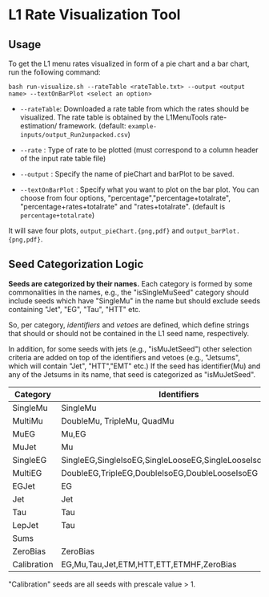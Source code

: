 # L1 Rate Visualization Tool

## Usage
To get the L1 menu rates visualized in form of a pie chart and a bar chart, run the following command:
```
bash run-visualize.sh --rateTable <rateTable.txt> --output <output name> --textOnBarPlot <select an option>

```
* `--rateTable`: Downloaded a rate table from which the rates should be visualized.
  The rate table is obtained by the L1MenuTools rate-estimation/ framework.
  (default: `example-inputs/output_Run2unpacked.csv`)
* `--rate`     : Type of rate to be plotted (must correspond to a column header of the
  input rate table file)
* `--output`   : Specify the name of pieChart and barPlot to be saved.

* `--textOnBarPlot`   : Specify what you want to plot on the bar plot. 
  You can choose from four options, "percentage","percentage+totalrate", "percentage+rates+totalrate" and "rates+totalrate".
  (default is `percentage+totalrate`)


It will save four plots, `output_pieChart.{png,pdf}` and `output_barPlot.{png,pdf}`.


## Seed Categorization Logic
**Seeds are categorized by their names.** Each category is formed by some commonalities in the names, e.g., the "isSingleMuSeed" category should include seeds which have "SingleMu" in the name but should exclude seeds containing "Jet", "EG", "Tau", "HTT" etc.

So, per category, *identifiers* and *vetoes* are defined, which define strings that should or should not be contained in the L1 seed name, respectively.

In addition, for some seeds with jets (e.g., "isMuJetSeed") other selection criteria are added on top of the identifiers and vetoes (e.g., "Jetsums", which will contain "Jet", "HTT","EMT" etc.)
If the seed has identifier(Mu) and any of the Jetsums in its name, that seed is categorized as "isMuJetSeed". 

Category | Identifiers | Vetoes | Additional requirements |
---|---|---|---|
SingleMu | SingleMu | Jet,EG,Tau,ETM,HTT,ETT,ETMHF,ZeroBias | |
MultiMu | DoubleMu, TripleMu, QuadMu |Jet,EG,Tau,ETM,HTT,ETT,ETMHF,ZeroBias | |
MuEG | Mu,EG | Jet,Tau,ETM,HTT,ETT,ETMHF,ZeroBias | |
MuJet | Mu | EG,Tau,ZeroBias| Jet,ETM,HTT,ETMHF|
SingleEG| SingleEG,SingleIsoEG,SingleLooseEG,SingleLooseIsoEG,IsoEG| Jet,Mu,Tau,ETM,HTT,ETT,ETMHF,ZeroBias,Double| |
MultiEG| DoubleEG,TripleEG,DoubleIsoEG,DoubleLooseIsoEG| Jet,Mu,Tau,ETM,HTT,ETT,ETMHF,ZeroBias,Double| |
EGJet| EG| Mu,Tau,ZeroBias| Jet,ETM,HTT,ETT,ETMHF|
Jet| Jet| EG,Mu,Tau,ETM,HTT,ETT,ETMHF,ZeroBias| |
Tau| Tau| EG,Mu,Jet,ETM,HTT,ETT,ETMHF,ZeroBias| |
LepJet| Tau| ZeroBias| EG,Mu,Jet,ETM,HTT,ETT,ETMHF|
Sums| | EG,Mu,Tau,ZeroBias| ETM,HTT,ETT,ETMHF|
ZeroBias| ZeroBias| EG,Mu,Tau,Jet,ETM,HTT,ETT,ETMHF| |
Calibration| EG,Mu,Tau,Jet,ETM,HTT,ETT,ETMHF,ZeroBias| | |

"Calibration" seeds are all seeds with prescale value > 1.
